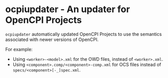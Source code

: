 # ocpiupdater - An updater for OpenCPI Projects

`ocpiupdater` automatically updated OpenCPI Projects to use the semantics
associated with newer versions of OpenCPI.

For example:

- Using `<worker>-<model>.xml` for the OWD files, instead of `<worker>.xml`.
- Using `<component>.comp/<component>-comp.xml` for OCS files instead of
  `specs/<component>[-_]spec.xml`.
